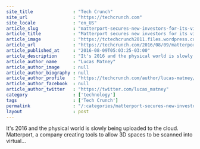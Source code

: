 ```yaml
---
site_title               : "Tech Crunch"
site_url                 : "https://techcrunch.com"
site_locale              : "en_US"
article_slug             : "matterport-secures-new-investors-for-its-virtual-reality-3d-mapping-tech"
article_title            : "Matterport secures new investors for its virtual reality 3D mapping tech"
article_image            : "https://tctechcrunch2011.files.wordpress.com/2016/08/screen-shot-2016-08-09-at-3-58-21-am.png?w=764&h=400&crop=1"
article_url              : "https://techcrunch.com/2016/08/09/matterport-secures-new-investors-cash-for-its-virtual-reality-3d-mapping-tech/"
article_published_at     : "2016-08-09T05:03:25-03:00"
article_description      : "It's 2016 and the physical world is slowly being uploaded to the cloud. Matterport, a company creating tools to allow 3D spaces to be scanned into virtual..."
article_author_name      : "Lucas Matney"
article_author_image     : null
article_author_biography : null
article_author_profile   : "https://techcrunch.com/author/lucas-matney/"
article_author_facebook  : null
article_author_twitter   : "https://twitter.com/lucas_matney"
category                 : ['technology']
tags                     : ['Tech Crunch']
permalink                : "/:categories/matterport-secures-new-investors-for-its-virtual-reality-3d-mapping-tech/"
layout                   : post
---
```


It's 2016 and the physical world is slowly being uploaded to the cloud. Matterport, a company creating tools to allow 3D spaces to be scanned into virtual...
